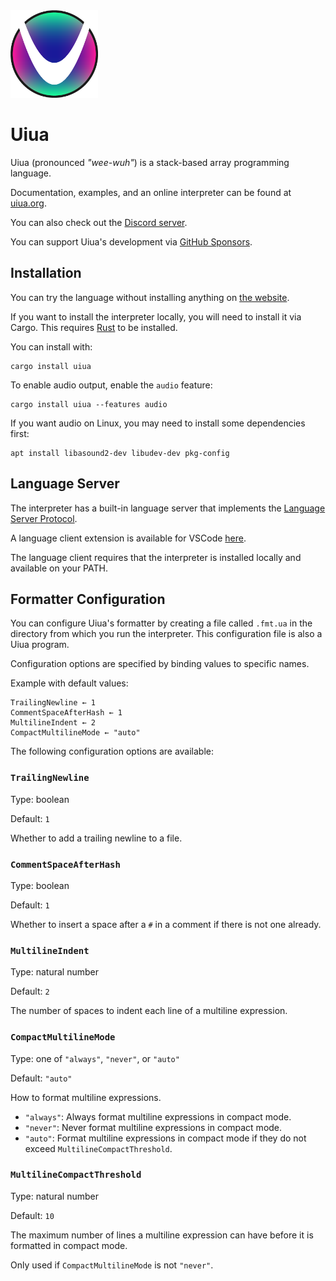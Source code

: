 
<img src="site/uiua-logo.png" width="140"/> 

# Uiua

Uiua (pronounced *"wee-wuh"*) is a stack-based array programming language.

Documentation, examples, and an online interpreter can be found at [uiua.org](https://uiua.org).

You can also check out the [Discord server](https://discord.gg/3r9nrfYhCc).

You can support Uiua's development via [GitHub Sponsors](https://github.com/sponsors/uiua-lang).

## Installation

You can try the language without installing anything on [the website](https://uiua.org).

If you want to install the interpreter locally, you will need to install it via Cargo.
This requires [Rust](https://www.rust-lang.org/tools/install) to be installed.

You can install with:
```
cargo install uiua
```

To enable audio output, enable the `audio` feature:
```
cargo install uiua --features audio
```

If you want audio on Linux, you may need to install some dependencies first:
```
apt install libasound2-dev libudev-dev pkg-config
```

## Language Server

The interpreter has a built-in language server that implements the [Language Server Protocol](https://microsoft.github.io/language-server-protocol/).

A language client extension is available for VSCode [here](https://marketplace.visualstudio.com/items?itemName=uiua-lang.uiua-vscode).

The language client requires that the interpreter is installed locally and available on your PATH.

## Formatter Configuration

You can configure Uiua's formatter by creating a file called `.fmt.ua` in the directory from which you run the interpreter. This configuration file is also a Uiua program.

Configuration options are specified by binding values to specific names.

Example with default values:
```
TrailingNewline ← 1
CommentSpaceAfterHash ← 1
MultilineIndent ← 2
CompactMultilineMode ← "auto"
```

The following configuration options are available:

### `TrailingNewline`
Type: boolean

Default: `1`

Whether to add a trailing newline to a file.

### `CommentSpaceAfterHash`
Type: boolean

Default: `1`

Whether to insert a space after a `#` in a comment if there is not one already.

### `MultilineIndent`
Type: natural number

Default: `2`

The number of spaces to indent each line of a multiline expression.

### `CompactMultilineMode`
Type: one of `"always"`, `"never"`, or `"auto"`

Default: `"auto"`

How to format multiline expressions.
- `"always"`: Always format multiline expressions in compact mode.
- `"never"`: Never format multiline expressions in compact mode.
- `"auto"`: Format multiline expressions in compact mode if they do not exceed `MultilineCompactThreshold`.

### `MultilineCompactThreshold`
Type: natural number

Default: `10`

The maximum number of lines a multiline expression can have before it is formatted in compact mode.

Only used if `CompactMultilineMode` is not `"never"`.
